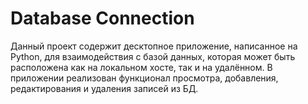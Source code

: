 <h1>Database Connection</h1>
<p>Данный проект содержит десктопное приложение, написанное на Python, для взаимодействия с базой данных, которая может быть расположена как на локальном хосте, так и на удалённом. 
  В приложении реализован функционал просмотра, добавления, редактирования и удаления записей из БД.</p>
